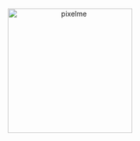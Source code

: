 ### 
<p align="center">
<img src="https://user-images.githubusercontent.com/44841405/125171702-ded2e900-e18b-11eb-90c2-3ff646a3390e.gif" alt="pixelme" width="250"/>
</p>


<!--
**acarolren/acarolren** is a ✨ _special_ ✨ repository because its `README.md` (this file) appears on your GitHub profile.

Here are some ideas to get you started:

- 🔭 I’m currently working on ...
- 🌱 I’m currently learning ...
- 👯 I’m looking to collaborate on ...
- 🤔 I’m looking for help with ...
- 💬 Ask me about ...
- 📫 How to reach me: ...
- 😄 Pronouns: ...
- ⚡ Fun fact: ...
-->
